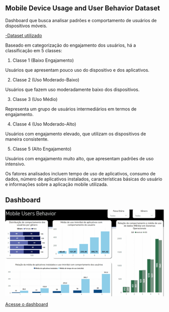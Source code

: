 
## Mobile Device Usage and User Behavior Dataset 

Dashboard que busca analisar padrões e comportamento de usuários de dispositivos móveis.

[-Dataset utilizado](https://www.kaggle.com/datasets/valakhorasani/mobile-device-usage-and-user-behavior-dataset)

Baseado em categorização do engajamento dos usuários, há a classificação em 5 classes:

1. Classe 1 (Baixo Engajamento)

Usuários que apresentam pouco uso do dispositivo e dos aplicativos.

2. Classe 2 (Uso Moderado-Baixo)

Usuários que fazem uso moderadamente baixo dos dispositivos.

3. Classe 3 (Uso Médio)

Representa um grupo de usuários intermediários em termos de engajamento.

4. Classe 4 (Uso Moderado-Alto)

Usuários com engajamento elevado, que utilizam os dispositivos de maneira consistente.

5. Classe 5 (Alto Engajamento)

Usuários com engajamento muito alto, que apresentam padrões de uso intensivo.


Os fatores analisados incluem tempo de uso de aplicativos, consumo de dados, número de aplicativos instalados, características básicas do usuário e informações sobre a aplicação mobile utilizada.
## Dashboard

![App Screenshot](images/Animação.gif)


[Acesse o dashboard](https://app.powerbi.com/view?r=eyJrIjoiN2MyNzhmY2UtY2IzNC00MDFjLWE2NTUtZDg2NDA1OWQ0ZmQ5IiwidCI6IjdlOTNlMjg2LWIyOWEtNDQ1NC1hNDFhLWU4NDE5ZWM5ZGViNSJ9)



